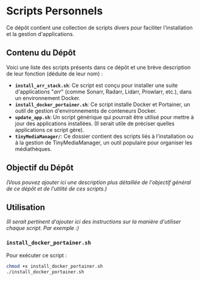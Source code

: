 # Scripts Personnels

Ce dépôt contient une collection de scripts divers pour faciliter l'installation et la gestion d'applications.

## Contenu du Dépôt

Voici une liste des scripts présents dans ce dépôt et une brève description de leur fonction (déduite de leur nom) :

* **`install_arr_stack.sh`**: Ce script est conçu pour installer une suite d'applications "*arr*" (comme Sonarr, Radarr, Lidarr, Prowlarr, etc.), dans un environnement Docker.
* **`install_docker_portainer.sh`**: Ce script installe Docker et Portainer, un outil de gestion d'environnements de conteneurs Docker.
* **`update_app.sh`**: Un script générique qui pourrait être utilisé pour mettre à jour des applications installées. (Il serait utile de préciser quelles applications ce script gère).
* **`tinyMediaManager/`**: Ce dossier contient des scripts liés à l'installation ou à la gestion de TinyMediaManager, un outil populaire pour organiser les médiathèques.

## Objectif du Dépôt

*(Vous pouvez ajouter ici une description plus détaillée de l'objectif général de ce dépôt et de l'utilité de ces scripts.)*

## Utilisation

*(Il serait pertinent d'ajouter ici des instructions sur la manière d'utiliser chaque script. Par exemple :)*

### `install_docker_portainer.sh`

Pour exécuter ce script :

```bash
chmod +x install_docker_portainer.sh
./install_docker_portainer.sh
